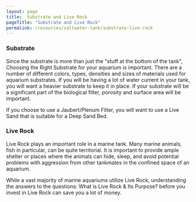 ```yaml
---
layout: page
title:  Substrate and Live Rock
pageTitle: "Substrate and Live Rock"
permalink: /resources/saltwater-tank/substrate-live-rock
---
```


### Substrate

Since the substrate is more than just the "stuff at the bottom of the tank", Choosing the Right Substrate for your aquarium is important. There are a number of different colors, types, densities and sizes of materials used for aquarium substrates. If you will be having a lot of water current in your tank, you will want a heavier substrate to keep it in place. If your substrate will be a significant part of the biological filter, porosity and surface area will be important.

If you choose to use a Jaubert/Plenum Filter, you will want to use a Live Sand that is suitable for a Deep Sand Bed.

### Live Rock

Live Rock plays an important role in a marine tank. Many marine animals, fish in particular, can be quite territorial. It is important to provide ample shelter or places where the animals can hide, sleep, and avoid potential problems with aggression from other ​tankmates in the confined space of an aquarium.

While a vast majority of marine aquariums utilize Live Rock, understanding the answers to the questions: What is Live Rock & Its Purpose? before you invest in Live Rock can save you a lot of money.

